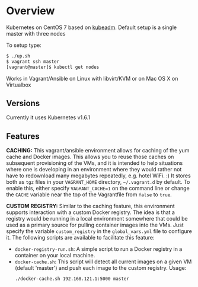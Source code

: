 # Overview
Kubernetes on CentOS 7 based on [kubeadm](http://kubernetes.io/docs/admin/kubeadm/).
Default setup is a single master with three nodes

To setup type:

```bash
$ ./up.sh
$ vagrant ssh master
[vagrant@master]$ kubectl get nodes
```

Works in Vagrant/Ansible on Linux with libvirt/KVM or on Mac OS X on Virtualbox

## Versions
Currently it uses Kubernetes v1.6.1

## Features

**CACHING:** This vagrant/ansible environment allows for caching of the yum
cache and Docker images. This allows you to reuse those caches on subsequent
provisioning of the VMs, and it is intended to help situations where one is
developing in an environment where they would rather not have to redownload
many megabytes repeatedly, e.g. hotel WiFi. :)  It stores both as `tgz` files
in your `VAGRANT_HOME` directory, `~/.vagrant.d` by default. To enable this,
either specify `VAGRANT_CACHE=1` on the command line or change the `CACHE`
variable near the top of the Vagrantfile from `false` to `true`.

**CUSTOM REGISTRY:** Similar to the caching feature, this environment supports
interaction with a custom Docker registry. The idea is that a registry would
be running in a local environment somewhere that could be used as a primary
source for pulling container images into the VMs. Just specify the variable
`custom_registry` in the `global_vars.yml` file to configure it. The following
scripts are available to facilitate this feature:
 * `docker-registry-run.sh`: A simple script to run a Docker registry in a
   container on your local machine.
 * `docker-cache.sh`: This script will detect all current images on a given VM
   (default 'master') and push each image to the custom registry. Usage:
   ```
   ./docker-cache.sh 192.168.121.1:5000 master
   ```
